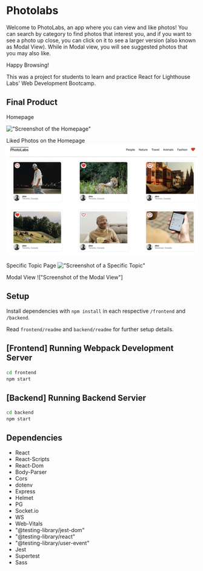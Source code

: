 # Photolabs

Welcome to PhotoLabs, an app where you can view and like photos! 
You can search by category to find photos that interest you, and if you want to see a photo up close, you can click on it to see a larger version (also known as Modal View).
While in Modal view, you will see suggested photos that you may also like.

Happy Browsing!

This was a project for students to learn and practice React for Lighthouse Labs' Web Development Bootcamp.

## Final Product

Homepage

!["Screenshot of the Homepage"](https://github.com/klemaire23/photolabs/blob/main/frontend/public/imagesForReadMe/photolabs-homepage.png?raw=true)

Liked Photos on the Homepage
!["Screenshot of the Homepage"](https://github.com/klemaire23/photolabs/blob/main/frontend/public/imagesForReadMe/photolabs-homepage-liked-photos.png?raw=true)

Specific Topic Page
!["Screenshot of a Specific Topic"](https://github.com/klemaire23/photolabs/blob/main/frontend/public/imagesForReadMe/photolabs-specific-topic.png?raw=true)

Modal View
!["Screenshot of the Modal View"]


## Setup

Install dependencies with `npm install` in each respective `/frontend` and `/backend`.

Read `frontend/readme` and `backend/readme` for further setup details.

## [Frontend] Running Webpack Development Server

```sh
cd frontend
npm start
```

## [Backend] Running Backend Servier

```sh
cd backend
npm start
```

## Dependencies

- React
- React-Scripts
- React-Dom
- Body-Parser 
- Cors
- dotenv
- Express
- Helmet
- PG
- Socket.io
- WS
- Web-Vitals
- "@testing-library/jest-dom"
- "@testing-library/react"
- "@testing-library/user-event"
- Jest
- Supertest
- Sass



